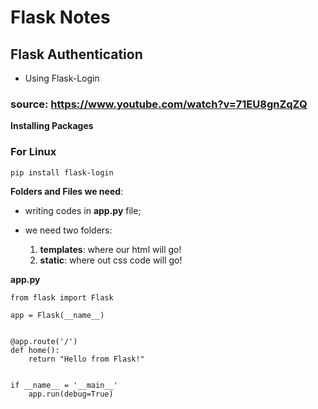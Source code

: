 # Flask Notes

## Flask Authentication

- Using Flask-Login

### source: https://www.youtube.com/watch?v=71EU8gnZqZQ

**Installing Packages**

### For Linux

```
pip install flask-login
```

**Folders and Files we need**:

- writing codes in **app.py** file;

- we need two folders:
    1. **templates**: where our html will go!
    2. **static**: where out css code will go!

**app.py**

```
from flask import Flask

app = Flask(__name__)


@app.route('/')
def home():
    return "Hello from Flask!"


if __name__ = '__main__'
    app.run(debug=True)
```
